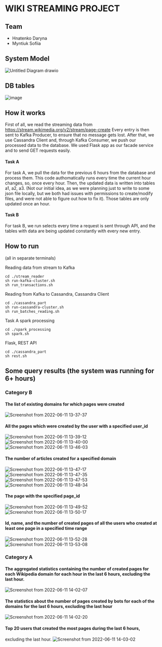 # WIKI STREAMING PROJECT

## Team
* Hnatenko Daryna
* Myntiuk Sofiia

## System Model
![Untitled Diagram drawio](https://user-images.githubusercontent.com/56642774/173186970-583320ee-16c7-4110-bd95-68b1963edd54.png)
## DB tables
![image](https://user-images.githubusercontent.com/56642774/173187576-6dd158a2-f1c1-45b5-9da9-755120025a97.png)

## How it works
First of all, we read the streaming data from https://stream.wikimedia.org/v2/stream/page-create
Every entry is then sent to Kafka Producer, to ensure that no message gets lost. 
After that, we use Cassandra Client and, through Kafka Consumer, we push our processed data to the database.
We used Flask app as our facade service and to send GET requests easily.
#### Task A
For task A, we pull the data for the previous 6 hours from the database and process them. This code authomatically runs every time the current hour changes, so, once every hour. Then, the updated data is written into tables a1, a2, a3. (Not our initial idea, as we were planning just to write to some json file locally, but we both had issues with permissions to create/modify files, and were not able to figure out how to fix it).
Those tables are only updated once an hour.
#### Task B
For task B, we run selects every time a request is sent through API, and the tables with data are being updated constantly with every new entry.

## How to run
(all in separate terminals)


Reading data from stream to Kafka
```
cd ./stream_reader
sh run-kafka-cluster.sh
sh run_transactions.sh
```

Reading from Kafka to Cassandra, Cassandra Client
```
cd ./cassandra_part
sh run-cassandra-cluster.sh
sh run_batches_reading.sh  
```

Task A spark processing
```
cd ./spark_processing
sh spark.sh
```

Flask, REST API
```
cd ./cassandra_part
sh rest.sh
```

## Some query results (the system was running for 6+ hours)
### Category B
#### The list of existing domains for which pages were created
![Screenshot from 2022-06-11 13-37-37](https://user-images.githubusercontent.com/56642774/173187988-79a11fab-f876-4286-b7c8-dc05aaf2631e.png)
####  All the pages which were created by the user with a specified user_id
![Screenshot from 2022-06-11 13-39-12](https://user-images.githubusercontent.com/56642774/173187990-c8adfd46-ac50-4cca-a1a8-4cd66a19cd9e.png)
![Screenshot from 2022-06-11 13-40-00](https://user-images.githubusercontent.com/56642774/173187992-493b2eba-afa7-414f-9b10-907cd483160a.png)
![Screenshot from 2022-06-11 13-46-03](https://user-images.githubusercontent.com/56642774/173187994-a4262b9d-4d33-4a46-bcad-7d80da59c460.png)
#### The number of articles created for a specified domain
![Screenshot from 2022-06-11 13-47-17](https://user-images.githubusercontent.com/56642774/173187996-5749a6fb-96ce-4de1-93a9-db5dce5e0919.png)
![Screenshot from 2022-06-11 13-47-35](https://user-images.githubusercontent.com/56642774/173187999-5d4eefdd-b95a-4937-bb51-b096332bf0af.png)
![Screenshot from 2022-06-11 13-47-53](https://user-images.githubusercontent.com/56642774/173188004-2f3439bb-68d3-49f7-ba38-0352557e8508.png)
![Screenshot from 2022-06-11 13-48-34](https://user-images.githubusercontent.com/56642774/173188005-a899105d-1392-4ceb-9f15-6c0c8ac9b764.png)
#### The page with the specified page_id 
![Screenshot from 2022-06-11 13-49-52](https://user-images.githubusercontent.com/56642774/173188009-4fc043e3-5623-435e-9040-0eec8b7de04f.png)
![Screenshot from 2022-06-11 13-50-17](https://user-images.githubusercontent.com/56642774/173188014-72ac9416-2701-4f2e-a1ba-6b5ddd4180eb.png)
#### Id, name, and the number of created pages of all the users who created at least one page in a specified time range
![Screenshot from 2022-06-11 13-52-28](https://user-images.githubusercontent.com/56642774/173188016-ff17e256-0e24-41ba-941b-11b5faa669b6.png)
![Screenshot from 2022-06-11 13-53-08](https://user-images.githubusercontent.com/56642774/173188018-15cfacd2-8656-4fdf-9a4e-0ca81c868708.png)

### Category A
#### The aggregated statistics containing the number of created pages for each Wikipedia domain for each hour in the last 6 hours, excluding the last hour.
![Screenshot from 2022-06-11 14-02-07](https://user-images.githubusercontent.com/56642774/173188021-cebdc29c-e0c3-4e27-8082-de2fbeacc52f.png)
#### The statistics about the number of pages created by bots for each of the domains for the last 6 hours, excluding the last hour
![Screenshot from 2022-06-11 14-02-20](https://user-images.githubusercontent.com/56642774/173188024-280cb770-b054-45ac-ae3c-6217e42fbcb9.png)
#### Top 20 users that created the most pages during the last 6 hours,
excluding the last hour.
![Screenshot from 2022-06-11 14-03-02](https://user-images.githubusercontent.com/56642774/173188028-ab23e6d7-5f3c-4a10-8e29-149999304b63.png)





